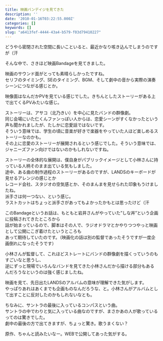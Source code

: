 ```yaml
---
title: 映画バンデイジを見てきた
description: ''
date: '2010-01-16T03:22:55.000Z'
categories: []
keywords: []
slug: "a6413fef-4444-43a4-b579-f03d79410227"
---
```

どうやら密閉された空間に長いこといると、最近かなり咳き込んでしまうのですが（汗

そんな中で、さきほど映画Bandageを見てきました。

映画のサウンド面がとっても素晴らしかったですね。   
セリフのタイミング、SEのタイミング、BGM、そして劇中の音から実際の演奏シーンにつながる感じとか。

映像面はなんだかPVを見ている感じでした。きちんとしたストーリーがある上で出てくるPVみたいな感じ。

ストーリーは、アサコ（北乃きい）を中心に見たバンドの群像劇。   
同じ会場にいた仁くんファンっぽい人からは、恋愛シーンがすくなかったという声も聞かれましたが、たしかに恋愛話ではないです。   
そういう意味では、学生の頃に音楽が好きで楽器をやっていた人ほど楽しめるストーリーなのかも。   
その上に恋愛のストーリーが展開されるという感じでした。そういう意味では、ジャニーズファン向けではないのかもしれないですね。

ストーリーの全体的な展開は、僕自身がパブリックイメージとして小林さんに持っている人柄そのまま出ている気もしました。   
途中、ある曲の制作過程のストーリーがあるのですが、LANDSのキーボードが見せるアレンジの感じとか   
レコード会社、スタジオの空気感とか、そのまんまを見せられた印象もうけましたね。   
派手さは何一つない、という感じ。   
ラストカットはちょっと派手さがあってもよかったかもとは思ったけど（汗

このBandageというお話は、もともと岩井さんがやっていた”しな丼”という企画に投稿されてきたところから   
話が始まっているので、脚本はその人で、ラジオドラマとかやりつつやっと映画として公開にこぎ着けたというところも   
あって期待していたのです。（映画化の話は別の監督であったそうですが一度企画倒れになったそうです）

小林さんが監督して、これほどストレートにバンドの群像劇を描くっていうのもすごいなと思うし、   
逆にずっと現場でいろんなバンドを見てきた小林さんだから描ける部分もあるんだろうなというのは強く感じましたね。

映画を見て、先日出たLANDSのアルバムの意味が理解できた気がします。   
やっぱりあれはあくまでも企画ものなんだろうな、と。小林さんがアルバムとして出すことに反対したのかもしれないなとも。

ちなみに、サントラの最後に入っているコンパスという曲。   
サントラの中でわりと気に入っている曲なのですが、まさかあの人が歌っているってのは驚きでした。   
劇中の最後の方で出てきますが、ちょっと驚き。歌うまくない？

原作、ちゃんと読みたいなー。WEBで公開してあった気がする。
